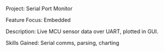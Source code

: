 Project: Serial Port Monitor 

Feature Focus: Embedded 

Description: Live MCU sensor data over UART, plotted in GUI. 

Skills Gained: Serial comms, parsing, charting
